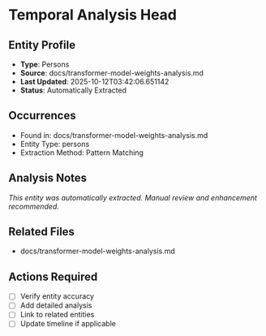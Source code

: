 # Temporal Analysis Head

## Entity Profile
- **Type**: Persons
- **Source**: docs/transformer-model-weights-analysis.md
- **Last Updated**: 2025-10-12T03:42:06.651142
- **Status**: Automatically Extracted

## Occurrences
- Found in: docs/transformer-model-weights-analysis.md
- Entity Type: persons
- Extraction Method: Pattern Matching

## Analysis Notes
*This entity was automatically extracted. Manual review and enhancement recommended.*

## Related Files
- docs/transformer-model-weights-analysis.md

## Actions Required
- [ ] Verify entity accuracy
- [ ] Add detailed analysis
- [ ] Link to related entities
- [ ] Update timeline if applicable
